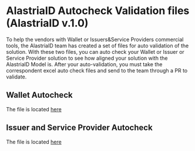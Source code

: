 # AlastriaID Autocheck Validation files (AlastriaID v.1.0)

To help the vendors with Wallet or Issuers&Service Providers commercial tools, the AlastriaID team has created a set of files for auto validation of the solution. 
With these two files, you can auto check your Wallet or Issuer or Service Provider solution to see how aligned your solution with the AlastriaID Model is.
After your auto-validation, you must take the correspondent excel auto check files and send to the team through a PR to validate.

## Wallet Autocheck
The file is located [here](https://github.com/alastria/alastria-identity/blob/master/autochecks/202007%20Alastria%20ID%20-%20Wallets%20Compatiblity%20Autochecklist%20verification.xlsx)

## Issuer and Service Provider Autocheck
The file is located [here](https://github.com/alastria/alastria-identity/blob/master/autochecks/202007%20AlastriaID%20-%20Issuers%20%26%20Service%20Providers%20Compatiblity%20Autochecklist%20verification.xlsx)


